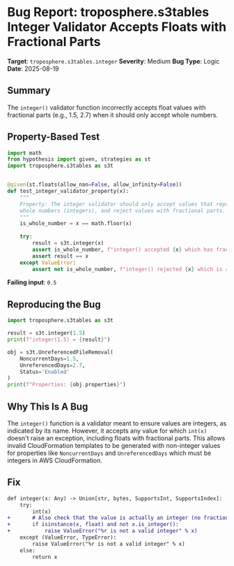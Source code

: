 # Bug Report: troposphere.s3tables Integer Validator Accepts Floats with Fractional Parts

**Target**: `troposphere.s3tables.integer`
**Severity**: Medium
**Bug Type**: Logic
**Date**: 2025-08-19

## Summary

The `integer()` validator function incorrectly accepts float values with fractional parts (e.g., 1.5, 2.7) when it should only accept whole numbers.

## Property-Based Test

```python
import math
from hypothesis import given, strategies as st
import troposphere.s3tables as s3t


@given(st.floats(allow_nan=False, allow_infinity=False))
def test_integer_validator_property(x):
    """
    Property: The integer validator should only accept values that represent
    whole numbers (integers), and reject values with fractional parts.
    """
    is_whole_number = x == math.floor(x)
    
    try:
        result = s3t.integer(x)
        assert is_whole_number, f"integer() accepted {x} which has fractional part {x - math.floor(x)}"
        assert result == x
    except ValueError:
        assert not is_whole_number, f"integer() rejected {x} which is a whole number"
```

**Failing input**: `0.5`

## Reproducing the Bug

```python
import troposphere.s3tables as s3t

result = s3t.integer(1.5)
print(f"integer(1.5) = {result}")

obj = s3t.UnreferencedFileRemoval(
    NoncurrentDays=1.5,
    UnreferencedDays=2.7,
    Status='Enabled'
)
print(f"Properties: {obj.properties}")
```

## Why This Is A Bug

The `integer()` function is a validator meant to ensure values are integers, as indicated by its name. However, it accepts any value for which `int(x)` doesn't raise an exception, including floats with fractional parts. This allows invalid CloudFormation templates to be generated with non-integer values for properties like `NoncurrentDays` and `UnreferencedDays` which must be integers in AWS CloudFormation.

## Fix

```diff
def integer(x: Any) -> Union[str, bytes, SupportsInt, SupportsIndex]:
    try:
        int(x)
+       # Also check that the value is actually an integer (no fractional part)
+       if isinstance(x, float) and not x.is_integer():
+           raise ValueError("%r is not a valid integer" % x)
    except (ValueError, TypeError):
        raise ValueError("%r is not a valid integer" % x)
    else:
        return x
```